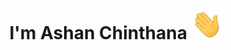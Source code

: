 <h1 align="center"> I'm Ashan Chinthana <img src="https://raw.githubusercontent.com/ABSphreak/ABSphreak/master/gifs/Hi.gif" width="50px"></h1>



